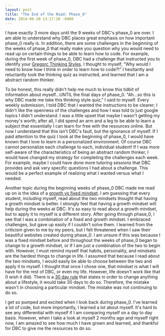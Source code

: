 ```yaml
---
layout: post
title: "The End of the Road: Phase_0"
date: 2014-06-20 13:17:18 -0400
---
```


I have exactly 3 more days until the 9 weeks of DBC's phase_0 are over. I am able to understand why DBC places great emphasis on how important phase_0 really is. In addition, there are some challenges in the beginning of the weeks of phase_0 that really make you question why you would need to read up on certain things to be able to learn how to code. For example, during the first week of phase_0, DBC had a challenge that instructed you to identify your [Gregorc Thinking Styles](http://web.cortland.edu/andersmd/learning/gregorc.htm). I thought to myself, "Why would I need to know how I think in order to learn how to code?!" I hesitantly and reluctantly took the thinking quiz as instructed, and learned that I am a abstract random thinker.

<!--more-->

To be honest, this really didn't help me much to know this tidbit of information about myself...UNTIL the final days of phase_0. "Ah...so this is why DBC made me take this thinking style quiz," I said to myself. Every weekly submission, I told DBC that I wanted the instructions to be clearer; I didn't like the openness of the challenges and how I was told to just google topics I didn't understand. I was a little upset that maybe I wasn't getting my money's worth; after all, I did spend an arm and a leg to be able to learn a subject that essentially I can learn for free with the resources online. But now I understand that this isn't DBC's fault, but the ignorance of myself. If I paid attention to the quiz I took at the beginning of phase_0, I would have known that I love to learn in a personalized environment. Of course DBC cannot personalize each challenge to each, individual student! If I was more self-aware of the characteristics of being an abstract random thinker, I would have changed my strategy for completing the challenges each week. For example, maybe I could have done more tutoring sessions that DBC provides and ask very specific questions I had about a challenge. This would be a perfect example of realizing what I wanted versus what I needed.

Another topic during the beginning weeks of phase_0 DBC made me read up on is the idea of a [growth vs fixed mindset](http://michaelgr.com/2007/04/15/fixed-mindset-vs-growth-mindset-which-one-are-you/). I am guessing that every student, including myself, read about the two mindsets thought that having a growth mindset is better. I strongly feel that having a growth mindset will help during the weeks at DBC. It's so easy to read about a growth mindset, but to apply it to myself is a different story. After going through phase_0, I see that I was a combination of a fixed and growth mindset. I embraced challenges, but gave up easily if I couldn't solve them. I learned from the criticism given to me by my peers, but I felt threatened when I saw their beautiful websites created during phase_0. I am unsure if this was because I was a fixed mindset before and throughout the weeks of phase_0 began to change to a growth mindset, or if I am just a combination of the two to begin with. However, I must remind myself that habits, personality, and mindsets are the hardest things to change in life. I assumed that because I read about the two mindsets, I would easily be able to choose between the two and apply it to myself. I thought that once I chose one, that mindset is what I will have for the rest of DBC, or even my life. However, life doesn't work like that (I wish it did). There is a [30 day rule](http://thesecretaudio.wordpress.com/2007/05/04/discipline-30-days-to-form-a-new-habit/) that states in order to change anything about a lifestyle, it would take 30 days to do so. Therefore, the mistake wasn't in choosing a particular mindset. The mistake was not continuing to do so.

I get so pumped and excited when I look back during phase_0. I've learned a lot of code, but more importantly, I learned a lot about myself. It's hard to see any differential with myself if I am comparing myself on a day to day basis. However, when I take a look at myself 2 months ago and myself right now, I am amazed to see how much I have grown and learned, and thankful for DBC to give me the resources to do so.